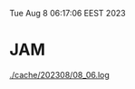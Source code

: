 Tue Aug  8 06:17:06 EEST 2023
# JAM
<a href='./cache/202308/08_06.log'>./cache/202308/08_06.log</a>
